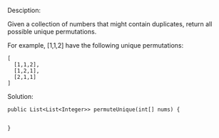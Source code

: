 Desciption:

Given a collection of numbers that might contain duplicates, return all possible unique permutations.

For example,
[1,1,2] have the following unique permutations:

```
[
  [1,1,2],
  [1,2,1],
  [2,1,1]
]
```

Solution:

```
public List<List<Integer>> permuteUnique(int[] nums) {
 
        
}
```